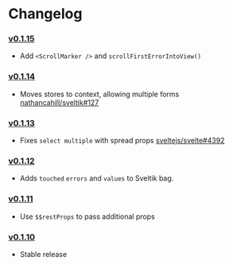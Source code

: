 # Changelog

### [v0.1.15](https://github.com/nathancahill/sveltik/releases/tag/v0.1.15)

- Add `<ScrollMarker />` and `scrollFirstErrorIntoView()`

### [v0.1.14](https://github.com/nathancahill/sveltik/releases/tag/v0.1.14)

- Moves stores to context, allowing multiple forms [nathancahill/sveltik#127](https://github.com/nathancahill/sveltik/pull/127)

### [v0.1.13](https://github.com/nathancahill/sveltik/releases/tag/v0.1.13)

- Fixes `select multiple` with spread props [sveltejs/svelte#4392](https://github.com/sveltejs/svelte/issues/4392)

### [v0.1.12](https://github.com/nathancahill/sveltik/releases/tag/v0.1.12)

- Adds `touched` `errors` and `values` to Sveltik bag.

### [v0.1.11](https://github.com/nathancahill/sveltik/releases/tag/v0.1.11)

- Use `$$restProps` to pass additional props

### [v0.1.10](https://github.com/nathancahill/sveltik/releases/tag/v0.1.10)

- Stable release
